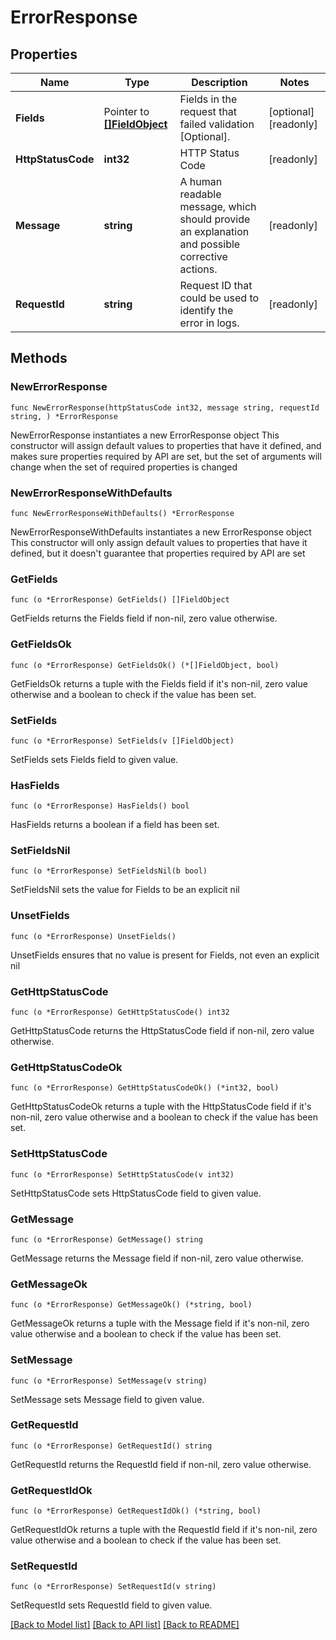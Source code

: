 <!--
Copyright (C) 2020-2023 Arm Limited or its affiliates and Contributors. All rights reserved.
SPDX-License-Identifier: Apache-2.0
-->
# ErrorResponse

## Properties

Name | Type | Description | Notes
------------ | ------------- | ------------- | -------------
**Fields** | Pointer to [**[]FieldObject**](FieldObject.md) | Fields in the request that failed validation [Optional]. | [optional] [readonly] 
**HttpStatusCode** | **int32** | HTTP Status Code | [readonly] 
**Message** | **string** | A human readable message, which should provide an explanation and possible corrective actions. | [readonly] 
**RequestId** | **string** | Request ID that could be used to identify the error in logs. | [readonly] 

## Methods

### NewErrorResponse

`func NewErrorResponse(httpStatusCode int32, message string, requestId string, ) *ErrorResponse`

NewErrorResponse instantiates a new ErrorResponse object
This constructor will assign default values to properties that have it defined,
and makes sure properties required by API are set, but the set of arguments
will change when the set of required properties is changed

### NewErrorResponseWithDefaults

`func NewErrorResponseWithDefaults() *ErrorResponse`

NewErrorResponseWithDefaults instantiates a new ErrorResponse object
This constructor will only assign default values to properties that have it defined,
but it doesn't guarantee that properties required by API are set

### GetFields

`func (o *ErrorResponse) GetFields() []FieldObject`

GetFields returns the Fields field if non-nil, zero value otherwise.

### GetFieldsOk

`func (o *ErrorResponse) GetFieldsOk() (*[]FieldObject, bool)`

GetFieldsOk returns a tuple with the Fields field if it's non-nil, zero value otherwise
and a boolean to check if the value has been set.

### SetFields

`func (o *ErrorResponse) SetFields(v []FieldObject)`

SetFields sets Fields field to given value.

### HasFields

`func (o *ErrorResponse) HasFields() bool`

HasFields returns a boolean if a field has been set.

### SetFieldsNil

`func (o *ErrorResponse) SetFieldsNil(b bool)`

 SetFieldsNil sets the value for Fields to be an explicit nil

### UnsetFields
`func (o *ErrorResponse) UnsetFields()`

UnsetFields ensures that no value is present for Fields, not even an explicit nil
### GetHttpStatusCode

`func (o *ErrorResponse) GetHttpStatusCode() int32`

GetHttpStatusCode returns the HttpStatusCode field if non-nil, zero value otherwise.

### GetHttpStatusCodeOk

`func (o *ErrorResponse) GetHttpStatusCodeOk() (*int32, bool)`

GetHttpStatusCodeOk returns a tuple with the HttpStatusCode field if it's non-nil, zero value otherwise
and a boolean to check if the value has been set.

### SetHttpStatusCode

`func (o *ErrorResponse) SetHttpStatusCode(v int32)`

SetHttpStatusCode sets HttpStatusCode field to given value.


### GetMessage

`func (o *ErrorResponse) GetMessage() string`

GetMessage returns the Message field if non-nil, zero value otherwise.

### GetMessageOk

`func (o *ErrorResponse) GetMessageOk() (*string, bool)`

GetMessageOk returns a tuple with the Message field if it's non-nil, zero value otherwise
and a boolean to check if the value has been set.

### SetMessage

`func (o *ErrorResponse) SetMessage(v string)`

SetMessage sets Message field to given value.


### GetRequestId

`func (o *ErrorResponse) GetRequestId() string`

GetRequestId returns the RequestId field if non-nil, zero value otherwise.

### GetRequestIdOk

`func (o *ErrorResponse) GetRequestIdOk() (*string, bool)`

GetRequestIdOk returns a tuple with the RequestId field if it's non-nil, zero value otherwise
and a boolean to check if the value has been set.

### SetRequestId

`func (o *ErrorResponse) SetRequestId(v string)`

SetRequestId sets RequestId field to given value.



[[Back to Model list]](../README.md#documentation-for-models) [[Back to API list]](../README.md#documentation-for-api-endpoints) [[Back to README]](../README.md)


